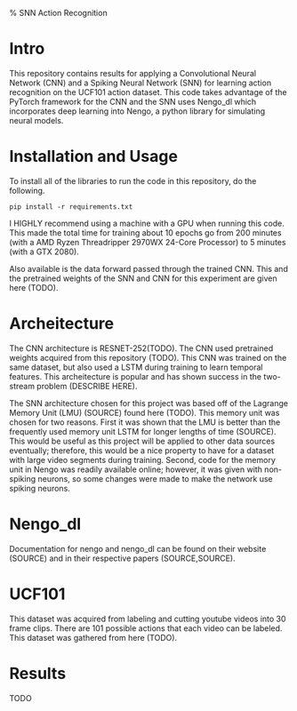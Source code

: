 % SNN Action Recognition

# Intro

This repository contains results for applying a Convolutional Neural Network (CNN) and a Spiking Neural Network (SNN) for learning action recognition on the UCF101 action dataset. This code takes advantage of the PyTorch framework for the CNN and the SNN uses Nengo_dl which incorporates deep learning into Nengo, a python library for simulating neural models.

# Installation and Usage
To install all of the libraries to run the code in this repository, do the following.

```
pip install -r requirements.txt
```

I HIGHLY recommend using a machine with a GPU when running this code. This made the total time for training about 10 epochs go from 200 minutes (with a AMD Ryzen Threadripper 2970WX 24-Core Processor) to 5 minutes (with a GTX 2080).

Also available is the data forward passed through the trained CNN. This and the pretrained weights of the SNN and CNN for this experiment are given here (TODO).



# Archeitecture

The CNN architecture is RESNET-252(TODO). The CNN used pretrained weights acquired from this repository (TODO). This CNN was trained on the same dataset, but also used a LSTM during training to learn temporal features. This archeitecture is popular and has shown success in the two-stream problem (DESCRIBE HERE).

The SNN architecture chosen for this project was based off of the Lagrange Memory Unit (LMU) (SOURCE) found here (TODO). This memory unit was chosen for two reasons. First it was shown that the LMU is better than the frequently used memory unit LSTM for longer lengths of time (SOURCE). This would be useful as this project will be applied to other data sources eventually; therefore, this would be a nice property to have for a dataset with large video segments during training. Second, code for the memory unit in Nengo was readily available online; however, it was given with non-spiking neurons, so some changes were made to make the network use spiking neurons.


# Nengo_dl

Documentation for nengo and nengo_dl can be found on their website (SOURCE) and in their respective papers (SOURCE,SOURCE).

# UCF101

This dataset was acquired from labeling and cutting youtube videos into 30 frame clips. There are 101 possible actions that each video can be labeled. This dataset was gathered from here (TODO).

# Results
TODO
